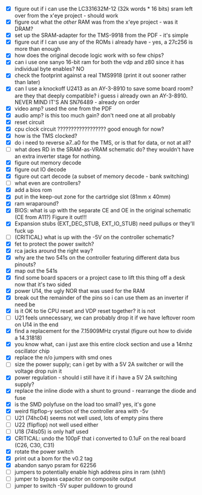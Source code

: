 - [x] figure out if i can use the LC331632M-12 (32k words * 16 bits) sram left over from the x'eye project - should work
- [x] figure out what the _other_ RAM was from the x'eye project - was it DRAM?
- [x] set up the SRAM-adapter for the TMS-9918 from the PDF - it's simple
- [x] figure out if I can use any of the ROMs i already have - yes, a 27c256 is more than enough
- [x] how does the original decode logic work with so few chips?
- [x] can i use one sanyo 16-bit ram for both the vdp and z80 since it has individual byte enables? NO
- [x] check the footprint against a real TMS9918 (print it out sooner rather than later)
- [x] can I use a knockoff U2413 as an AY-3-8910 to save some board room? are they that deeply compatible? i guess i already own an AY-3-8910. NEVER MIND IT'S AN SN76489 - already on order
- [x] video amp? used the one from the PDF
- [x] audio amp? is this too much gain? don't need one at all probably
- [x] reset circuit
- [x] cpu clock circuit ?????????????????? good enough for now?
- [x] how is the TMS clocked?
- [x] do i need to reverse a7..a0 for the TMS, or is that for data, or not at all?
- [ ] what does RD in the SRAM-as-VRAM schematic do? they wouldn't have an extra inverter stage for nothing.
- [x] figure out memory decode
- [x] figure out IO decode
- [x] figure out cart decode (a subset of memory decode - bank switching)
- [ ] what even are controllers?
- [x] add a bios rom
- [x] put in the keep-out zone for the cartridge slot (81mm x 40mm)
- [x] ram wraparound?
- [x] BIOS: what is up with the separate CE and OE in the original schematic (CE from A11?) Figure it out!!!
- [x] Expansion stubs (EXT_DEC_STUB, EXT_IO_STUB) need pullups or they'll fuck up
- [ ] (CRITICAL) what is up with the -5V on the controller schematic?
- [x] fet to protect the power switch?
- [x] rca jacks around the right way?
- [x] why are the two 541s on the controller featuring different data bus pinouts?
- [x] map out the 541s
- [x] find some board spacers or a project case to lift this thing off a desk now that it's two sided
- [x] power U14, the ugly NOR that was used for the RAM
- [x] break out the remainder of the pins so i can use them as an inverter if need be
- [x] is it OK to tie CPU reset and VDP reset together? it is not
- [ ] U21 feels unnecessary, we can probably drop it if we have leftover room on U14 in the end
- [x] find a replacement for the 7.15909MHz crystal (figure out how to divide a 14.31818)
- [x] you know what, can i just axe this entire clock section and use a 14mhz oscillator chip
- [x] replace the n/o jumpers with smd ones
- [ ] size the power supply; can i get by with a 5V 2A switcher or will the voltage drop ruin it
- [x] power regulation - should i still have it if i have a 5V 2A switching supply?
- [x] replace the inline diode with a shunt to ground - rearrange the diode and fuse
- [x] is the SMD polyfuse on the load too small? yes, it's gone
- [x] weird flipflop-y section of the controller area with -5v
- [ ] U21 (74hc04) seems not well used, lots of empty pins there
- [ ] U22 (flipflop) not well used either
- [ ] U18 (74ls05) is only half used
- [x] CRITICAL: undo the 100pF that i converted to 0.1uF on the real board (C26, C30, C31)
- [x] rotate the power switch
- [x] print out a bom for the v0.2 tag
- [x] abandon sanyo psram for 62256
- [ ] jumpers to potentially enable high address pins in ram (shh!)
- [ ] jumper to bypass capacitor on composite output
- [ ] jumper to switch -5V super pulldown to ground
